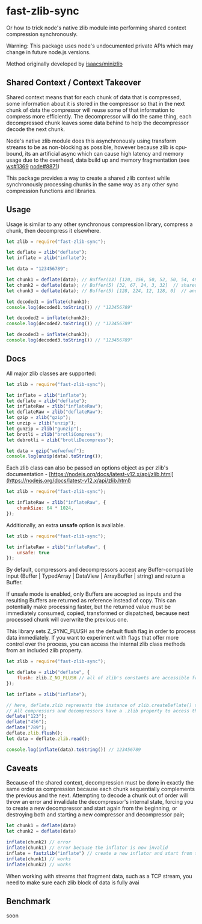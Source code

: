 # fast-zlib-sync

Or how to trick node's native zlib module into performing shared context compression synchronously.

Warning: This package uses node's undocumented private APIs which may change in future node.js versions.

Method originally developed by [isaacs/minizlib](github.com/isaacs/minizlib)

## Shared Context / Context Takeover

Shared context means that for each chunk of data that is compressed, some information about it is stored in the compressor so that in the next chunk of data the compressor will reuse some of that information to compress more efficiently. The decompressor will do the same thing, each decompressed chunk leaves some data behind to help the decompressor decode the next chunk.

Node's native zlib module does this asynchronously using transform streams to be as non-blocking as possible, however because zlib is cpu-bound, its an artificial async which can cause high latency and memory usage due to the overhead, data build up and memory fragmentation (see [ws#1369](https://github.com/websockets/ws/issues/1369) [node#8871](https://github.com/nodejs/node/issues/8871))

This package provides a way to create a shared zlib context while synchronously processing chunks in the same way as any other sync compression functions and libraries.

## Usage

Usage is similar to any other synchronous compression library, compress a chunk, then decompress it elsewhere.

```js
let zlib = require("fast-zlib-sync");

let deflate = zlib("deflate");
let inflate = zlib("inflate");

let data = "123456789";

let chunk1 = deflate(data); // Buffer(13) [120, 156, 50, 52, 50, 54, 49, 53, 51, 183, 176, 4, 8]  // first chunk of data sets up the shared context
let chunk2 = deflate(data); // Buffer(5) [32, 67, 24, 3, 32]  // shared context kicks in
let chunk3 = deflate(data); // Buffer(5) [128, 224, 12, 128, 0]  // and continues to apply to all subsequent chunks

let decoded1 = inflate(chunk1);
console.log(decoded1.toString()) // "123456789"

let decoded2 = inflate(chunk2);
console.log(decoded2.toString()) // "123456789"

let decoded3 = inflate(chunk3);
console.log(decoded3.toString()) // "123456789"
```

## Docs

All major zlib classes are supported:

```js
let zlib = require("fast-zlib-sync");

let inflate = zlib("inflate");
let deflate = zlib("deflate");
let inflateRaw = zlib("inflateRaw");
let deflateRaw = zlib("deflateRaw");
let gzip = zlib("gzip");
let unzip = zlib("unzip");
let gunzip = zlib("gunzip");
let brotli = zlib("brotliCompress");
let debrotli = zlib("brotliDecompress");

let data = gzip("wefwefwef");
console.log(unzip(data).toString());
```

Each zlib class can also be passed an options object as per zlib's documentation - [https://nodejs.org/docs/latest-v12.x/api/zlib.html](https://nodejs.org/docs/latest-v12.x/api/zlib.html)

```js
let zlib = require("fast-zlib-sync");

let inflateRaw = zlib("inflateRaw", {
	chunkSize: 64 * 1024,
});
```

Additionally, an extra **unsafe** option is available.

```js
let zlib = require("fast-zlib-sync");

let inflateRaw = zlib("inflateRaw", {
	unsafe: true
});
```

By default, compressors and decompressors accept any Buffer-compatible input (Buffer | TypedArray | DataView | ArrayBuffer | string) and return a Buffer.

If unsafe mode is enabled, only Buffers are accepted as inputs and the resulting Buffers are returned as reference instead of copy. This can potentially make processing faster, but the returned value must be immediately consumed, copied, transformed or dispatched, because next processed chunk will overwrite the previous one.

This library sets Z_SYNC_FLUSH as the default flush flag in order to process data immediately. If you want to experiment with flags that offer more control over the process, you can access the internal zlib class methods from an included zlib property.

```js
let zlib = require("fast-zlib-sync");

let deflate = zlib("deflate", {
	flush: zlib.Z_NO_FLUSH // all of zlib's constants are accessible from fast-zlib-sync
});

let inflate = zlib("inflate");

// here, deflate.zlib represents the instance of zlib.createDeflate() that is held within the function
// All compressors and decompressors have a .zlib property to access their internal zlib class
deflate("123");
deflate("456");
deflate("789");
deflate.zlib.flush();
let data = deflate.zlib.read();

console.log(inflate(data).toString()) // 123456789
```

## Caveats

Because of the shared context, decompression must be done in exactly the same order as compression because each chunk sequentially complements the previous and the next. Attempting to decode a chunk out of order will throw an error and invalidate the decompressor's internal state, forcing you to create a new decompressor and start again from the beginning, or destroying both and starting a new compressor and decompressor pair;

```js
let chunk1 = deflate(data)
let chunk2 = deflate(data)

inflate(chunk2) // error
inflate(chunk1) // error because the inflator is now invalid
inflate = fastzlib("inflate") // create a new inflator and start from the beginning
inflate(chunk1) // works
inflate(chunk2) // works
```

When working with streams that fragment data, such as a TCP stream, you need to make sure each zlib block of data is fully avai

## Benchmark

soon